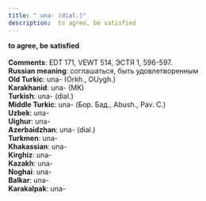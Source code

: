 ```yaml
---
title: " una- (dial.)"
description:  to agree, be satisfied
---
```

<strong> to agree, be satisfied</strong><br><br>
<strong>Comments</strong>:  EDT 171, VEWT 514, ЭСТЯ 1, 596-597.<br>
<strong>Russian meaning</strong>:  соглашаться, быть удовлетворенным<br>
<strong>Old Turkic</strong>:  una- (Orkh., OUygh.)<br>
<strong>Karakhanid</strong>:  una- (MK)<br>
<strong>Turkish</strong>:  una- (dial.)<br>
<strong>Middle Turkic</strong>:  una- (Бор. Бад., Abush., Pav. C.)<br>
<strong>Uzbek</strong>:  una-<br>
<strong>Uighur</strong>:  una-<br>
<strong>Azerbaidzhan</strong>:  una- (dial.)<br>
<strong>Turkmen</strong>:  una-<br>
<strong>Khakassian</strong>:  una-<br>
<strong>Kirghiz</strong>:  una-<br>
<strong>Kazakh</strong>:  una-<br>
<strong>Noghai</strong>:  una-<br>
<strong>Balkar</strong>:  una-<br>
<strong>Karakalpak</strong>:  una-<br>


